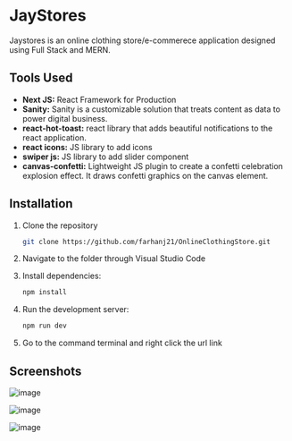 # JayStores

Jaystores is an online clothing store/e-commerece application designed using Full Stack and MERN.

## Tools Used
-	**Next JS:** React Framework for Production
-	**Sanity:** Sanity is a customizable solution that treats content as data to power digital business.
-	**react-hot-toast:** react library that adds beautiful notifications to the react application.
-	**react icons:** JS library to add icons
-	**swiper js:** JS library to add slider component
-	**canvas-confetti:** Lightweight JS plugin to create a confetti celebration explosion effect. It draws confetti graphics on the canvas element.

## Installation
1. Clone the repository
   ```bash
   git clone https://github.com/farhanj21/OnlineClothingStore.git
   ```
2. Navigate to the folder through Visual Studio Code
   
3. Install dependencies:
   ```bash
   npm install
   ```
4. Run the development server:
   ```bash
   npm run dev
   ```
6. Go to the command terminal and right click the url link


## Screenshots
![image](https://github.com/user-attachments/assets/697bded7-18a9-4e82-9df2-53fbb061d287)

![image](https://github.com/user-attachments/assets/4423c0b5-a3ba-47c7-8b8a-76654796975f)

![image](https://github.com/user-attachments/assets/b5d3f127-a5c2-4d93-9876-fbb75a0aa877)
